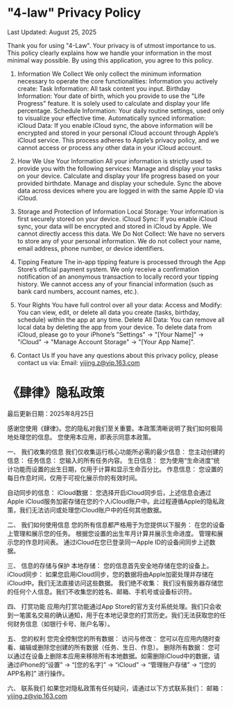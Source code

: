 # "4-law" Privacy Policy

Last Updated: August 25, 2025

Thank you for using "4-Law". Your privacy is of utmost importance to us. This policy clearly explains how we handle your information in the most minimal way possible.
By using this application, you agree to this policy.

1. Information We Collect
We only collect the minimum information necessary to operate the core functionalities:
Information you actively create:
Task Information: All task content you input.
Birthday Information: Your date of birth, which you provide to use the "Life Progress" feature. It is solely used to calculate and display your life percentage.
Schedule Information: Your daily routine settings, used only to visualize your effective time.
Automatically synced information:
iCloud Data: If you enable iCloud sync, the above information will be encrypted and stored in your personal iCloud account through Apple’s iCloud service. This process adheres to Apple’s privacy policy, and we cannot access or process any other data in your iCloud account.

2. How We Use Your Information
All your information is strictly used to provide you with the following services:
Manage and display your tasks on your device.
Calculate and display your life progress based on your provided birthdate.
Manage and display your schedule.
Sync the above data across devices where you are logged in with the same Apple ID via iCloud.

3. Storage and Protection of Information
Local Storage: Your information is first securely stored on your device.
iCloud Sync: If you enable iCloud sync, your data will be encrypted and stored in iCloud by Apple. We cannot directly access this data.
We Do Not Collect: We have no servers to store any of your personal information. We do not collect your name, email address, phone number, or device identifiers.

4. Tipping Feature
The in-app tipping feature is processed through the App Store’s official payment system. We only receive a confirmation notification of an anonymous transaction to locally record your tipping history. We cannot access any of your financial information (such as bank card numbers, account names, etc.).

5. Your Rights
You have full control over all your data:
Access and Modify: You can view, edit, or delete all data you create (tasks, birthday, schedule) within the app at any time.
Delete All Data: You can remove all local data by deleting the app from your device. To delete data from iCloud, please go to your iPhone’s "Settings" -> "[Your Name]" -> "iCloud" -> "Manage Account Storage" -> "[Your App Name]".

6. Contact Us
If you have any questions about this privacy policy, please contact us via:
Email: yijing.z@vip.163.com





# 《肆律》隐私政策

最后更新日期：2025年8月25日

感谢您使用《肆律》。您的隐私对我们至关重要。本政策清晰说明了我们如何极简地处理您的信息。
您使用本应用，即表示同意本政策。

一、 我们收集的信息
我们仅收集运行核心功能所必需的最少信息：
您主动创建的信息：
任务信息： 您输入的所有任务内容。
生日信息： 您为使用“生命进度”统计功能而设置的出生日期，仅用于计算和显示生命百分比。
作息信息： 您设置的每日作息时间，仅用于可视化展示你的有效时间。

自动同步的信息：
iCloud数据： 您选择开启iCloud同步后，上述信息会通过Apple iCloud服务加密存储在您的个人iCloud账户中。此过程遵循Apple的隐私政策，我们无法访问或处理您iCloud账户中的任何其他数据。

二、 我们如何使用信息
您的所有信息都严格用于为您提供以下服务：
在您的设备上管理和展示您的任务。
根据您设置的出生年月计算并展示生命进度。
管理和展示您的作息时间表。
通过iCloud在您已登录同一Apple ID的设备间同步上述数据。

三、 信息的存储与保护
本地存储： 您的信息首先安全地存储在您的设备上。
iCloud同步： 如果您启用iCloud同步，您的数据将由Apple加密处理并存储在iCloud中。我们无法直接访问这些数据。
我们绝不收集： 我们没有服务器存储您的任何个人信息。我们不收集您的姓名、邮箱、手机号或设备标识符。

四、 打赏功能
应用内打赏功能通过App Store的官方支付系统处理。我们只会收到一笔匿名交易的确认通知，用于在本地记录您的打赏历史。我们无法获取您的任何财务信息（如银行卡号、账户名等）。

五、 您的权利
您完全控制您的所有数据：
访问与修改： 您可以在应用内随时查看、编辑或删除您创建的所有数据（任务、生日、作息）。
删除所有数据： 您可以通过在设备上删除本应用来移除所有本地数据。如需删除iCloud中的数据，请通过iPhone的“设置” -> “[您的名字]” -> “iCloud” -> “管理账户存储” -> “[您的APP名称]” 进行操作。

六、 联系我们
如果您对隐私政策有任何疑问，请通过以下方式联系我们：
邮箱：yijing.z@vip.163.com
